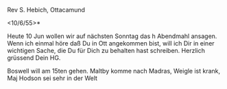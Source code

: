 Rev S. Hebich, Ottacamund

 <10/6/55>*

Heute 10 Jun wollen wir auf nächsten Sonntag das h Abendmahl ansagen. Wenn ich einmal höre daß Du in Ott angekommen bist, will ich Dir in einer wichtigen Sache, die Du für Dich zu behalten hast schreiben.
 Herzlich grüssend
 Dein HG.

Boswell will am 15ten gehen. Maltby komme nach Madras, Weigle ist krank, Maj Hodson sei sehr in der Welt

